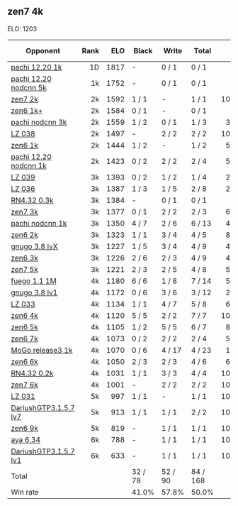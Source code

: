 ## zen7 4k ##

ELO: 1203

Opponent | Rank | ELO | Black | Write | Total | Win rate
---------|-----:|----:|-------|-------|-------|-------:
[pachi 12.20 1k](pachi%2012.20%201k.md) | 1D | 1817 | - | 0 / 1 | 0 / 1 | 0.0%
[pachi 12.20 nodcnn 5k](pachi%2012.20%20nodcnn%205k.md) | 1k | 1752 | - | 0 / 1 | 0 / 1 | 0.0%
[zen7 2k](zen7%202k.md) | 2k | 1592 | 1 / 1 | - | 1 / 1 | 100.0%
[zen6 1k+](zen6%201k+.md) | 2k | 1584 | 0 / 1 | - | 0 / 1 | 0.0%
[pachi nodcnn 3k](pachi%20nodcnn%203k.md) | 2k | 1559 | 1 / 2 | 0 / 1 | 1 / 3 | 33.3%
[LZ 038](LZ%20038.md) | 2k | 1497 | - | 2 / 2 | 2 / 2 | 100.0%
[zen6 1k](zen6%201k.md) | 2k | 1444 | 1 / 2 | - | 1 / 2 | 50.0%
[pachi 12.20 nodcnn 1k](pachi%2012.20%20nodcnn%201k.md) | 2k | 1423 | 0 / 2 | 2 / 2 | 2 / 4 | 50.0%
[LZ 039](LZ%20039.md) | 3k | 1393 | 0 / 2 | 1 / 2 | 1 / 4 | 25.0%
[LZ 036](LZ%20036.md) | 3k | 1387 | 1 / 3 | 1 / 5 | 2 / 8 | 25.0%
[RN4.32 0.3k](RN4.32%200.3k.md) | 3k | 1384 | - | 0 / 1 | 0 / 1 | 0.0%
[zen7 3k](zen7%203k.md) | 3k | 1377 | 0 / 1 | 2 / 2 | 2 / 3 | 66.7%
[pachi nodcnn 1k](pachi%20nodcnn%201k.md) | 3k | 1350 | 4 / 7 | 2 / 6 | 6 / 13 | 46.2%
[zen6 2k](zen6%202k.md) | 3k | 1323 | 1 / 1 | 3 / 4 | 4 / 5 | 80.0%
[gnugo 3.8 lvX](gnugo%203.8%20lvX.md) | 3k | 1227 | 1 / 5 | 3 / 4 | 4 / 9 | 44.4%
[zen6 3k](zen6%203k.md) | 3k | 1226 | 2 / 6 | 2 / 3 | 4 / 9 | 44.4%
[zen7 5k](zen7%205k.md) | 3k | 1221 | 2 / 3 | 2 / 5 | 4 / 8 | 50.0%
[fuego 1.1 1M](fuego%201.1%201M.md) | 4k | 1180 | 6 / 6 | 1 / 8 | 7 / 14 | 50.0%
[gnugo 3.8 lv1](gnugo%203.8%20lv1.md) | 4k | 1172 | 0 / 6 | 3 / 6 | 3 / 12 | 25.0%
[LZ 033](LZ%20033.md) | 4k | 1134 | 1 / 1 | 4 / 7 | 5 / 8 | 62.5%
[zen6 4k](zen6%204k.md) | 4k | 1120 | 5 / 5 | 2 / 2 | 7 / 7 | 100.0%
[zen6 5k](zen6%205k.md) | 4k | 1105 | 1 / 2 | 5 / 5 | 6 / 7 | 85.7%
[zen6 7k](zen6%207k.md) | 4k | 1073 | 0 / 2 | 2 / 2 | 2 / 4 | 50.0%
[MoGo release3 1k](MoGo%20release3%201k.md) | 4k | 1070 | 0 / 6 | 4 / 17 | 4 / 23 | 17.4%
[zen6 6k](zen6%206k.md) | 4k | 1050 | 2 / 3 | 2 / 3 | 4 / 6 | 66.7%
[RN4.32 0.2k](RN4.32%200.2k.md) | 4k | 1031 | 1 / 1 | 3 / 3 | 4 / 4 | 100.0%
[zen7 6k](zen7%206k.md) | 4k | 1001 | - | 2 / 2 | 2 / 2 | 100.0%
[LZ 031](LZ%20031.md) | 5k | 997 | 1 / 1 | - | 1 / 1 | 100.0%
[DariushGTP3.1.5.7 lv7](DariushGTP3.1.5.7%20lv7.md) | 5k | 913 | 1 / 1 | 1 / 1 | 2 / 2 | 100.0%
[zen6 9k](zen6%209k.md) | 5k | 819 | - | 1 / 1 | 1 / 1 | 100.0%
[aya 6.34](aya%206.34.md) | 6k | 788 | - | 1 / 1 | 1 / 1 | 100.0%
[DariushGTP3.1.5.7 lv1](DariushGTP3.1.5.7%20lv1.md) | 6k | 633 | - | 1 / 1 | 1 / 1 | 100.0%
Total | | | 32 / 78 | 52 / 90 | 84 / 168 | 
Win rate| | | 41.0% | 57.8% | 50.0% | 
